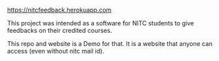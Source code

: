 https://nitcfeedback.herokuapp.com

This project was intended as a software for NITC students to give feedbacks on their credited courses.

This repo and website is a Demo for that. It is a website that anyone can access (even without nitc mail id).
